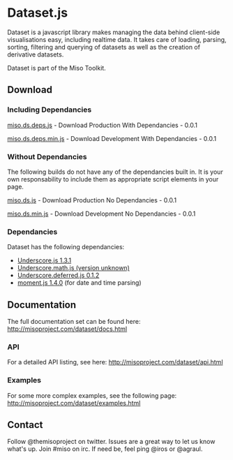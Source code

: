 # Dataset.js

Dataset is a javascript library makes managing the data behind client-side visualisations easy, including realtime data. It takes care of loading, parsing, sorting, filtering and querying of datasets as well as the creation of derivative datasets.

Dataset is part of the Miso Toolkit.

## Download 

### Including Dependancies

[miso.ds.deps.js](https://github.com/misoproject/dataset/tree/master/dist/miso.ds.deps.js) - Download Production With Dependancies - 0.0.1

[miso.ds.deps.min.js](https://github.com/misoproject/dataset/tree/master/dist/) - Download Development With Dependancies - 0.0.1

### Without Dependancies

The following builds do not have any of the dependancies built in. It is your own responsability to include them as appropriate script elements in your page.

[miso.ds.js](https://github.com/misoproject/dataset/tree/master/dist/miso.ds.js) - Download Production No Dependancies - 0.0.1

[miso.ds.min.js](https://github.com/misoproject/dataset/tree/master/dist/) - Download Development No Dependancies - 0.0.1

### Dependancies

Dataset has the following dependancies:

* [Underscore.js 1.3.1](http://underscorejs.org/)
* [Underscore.math.js (version unknown)](https://github.com/syntagmatic/underscore.math) 
* [Underscore.deferred.js 0.1.2](https://github.com/wookiehangover/underscore.Deferred)
* [moment.js 1.4.0](http://momentjs.com/) (for date and time parsing)


## Documentation

The full documentation set can be found here:
http://misoproject.com/dataset/docs.html

### API

For a detailed API listing, see here:
http://misoproject.com/dataset/api.html

### Examples

For some more complex examples, see the following page:
http://misoproject.com/dataset/examples.html

## Contact

Follow @themisoproject on twitter.
Issues are a great way to let us know what's up.
Join #miso on irc.
If need be, feel ping @iros or @agraul.